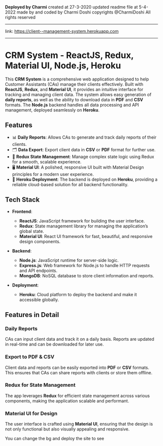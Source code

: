 **Deployed by Charmi**
created at 27-3-2020 
updated readme file at 5-4-2022
made by and coded by Charmi Doshi 
copyrights @CharmiDoshi
All rights reserved


_______________________________________________
link:
https://client--management-system.herokuapp.com

_________________________________________________

# CRM System - ReactJS, Redux, Material UI, Node.js, Heroku

This **CRM System** is a comprehensive web application designed to help Customer Assistants (CAs) manage their clients effectively. Built with **ReactJS**, **Redux**, and **Material UI**, it provides an intuitive interface for tracking and managing client data. The system allows easy generation of **daily reports**, as well as the ability to download data in **PDF** and **CSV** formats. The **Node.js** backend handles all data processing and API management, deployed seamlessly on **Heroku**.

## Features
- 📊 **Daily Reports**: Allows CAs to generate and track daily reports of their clients.
- 🗂️ **Data Export**: Export client data in **CSV** or **PDF** format for further use.
- 🔄 **Redux State Management**: Manage complex state logic using Redux for a smooth, scalable experience.
- 🖥️ **Material UI**: A polished, responsive UI built with Material Design principles for a modern user experience.
- 🚀 **Heroku Deployment**: The backend is deployed on **Heroku**, providing a reliable cloud-based solution for all backend functionality.

## Tech Stack
- **Frontend**:
  - **ReactJS**: JavaScript framework for building the user interface.
  - **Redux**: State management library for managing the application’s global state.
  - **Material UI**: React UI framework for fast, beautiful, and responsive design components.
  
- **Backend**:
  - **Node.js**: JavaScript runtime for server-side logic.
  - **Express.js**: Web framework for Node.js to handle HTTP requests and API endpoints.
  - **MongoDB**: NoSQL database to store client information and reports.

- **Deployment**:
  - **Heroku**: Cloud platform to deploy the backend and make it accessible globally.

## Features in Detail
### Daily Reports
CAs can input client data and track it on a daily basis. Reports are updated in real-time and can be downloaded for later use.

### Export to PDF & CSV
Client data and reports can be easily exported into **PDF** or **CSV** formats. This ensures that CAs can share reports with clients or store them offline.

### Redux for State Management
The app leverages **Redux** for efficient state management across various components, making the application scalable and performant.

### Material UI for Design
The user interface is crafted using **Material UI**, ensuring that the design is not only functional but also visually appealing and responsive.

You can change the bg and deploy the site to see 
